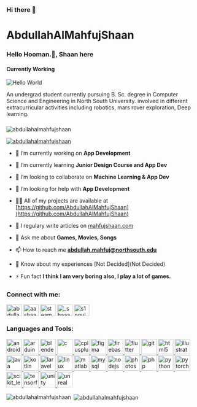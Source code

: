 ### Hi there 👋

# AbdullahAlMahfujShaan

###  Hello Hooman.👋, Shaan here
#### Currently Working
![Hello World](https://media.giphy.com/media/3PAL5bChWnak0WJ32x/giphy.gif)

An undergrad student currently pursuing B. Sc. degree in Computer Science and Engineering in North South University. involved in different extracurricular activities including robotics, mars rover exploration, Deep learning.

<h3 align="center"></h3>

<p align="left"> <img src="https://komarev.com/ghpvc/?username=abdullahalmahfujshaan&label=Profile%20views&color=0e75b6&style=flat" alt="abdullahalmahfujshaan" /> </p>

<p align="left"> <a href="https://github.com/ryo-ma/github-profile-trophy"><img src="https://github-profile-trophy.vercel.app/?username=abdullahalmahfujshaan" alt="abdullahalmahfujshaan" /></a> </p>

- 🔭 I’m currently working on **App Development**

- 🌱 I’m currently learning **Junior Design Course and App Dev**

- 👯 I’m looking to collaborate on **Machine Learning & App Dev**

- 🤝 I’m looking for help with **App Development**

- 👨‍💻 All of my projects are available at [https://github.com/AbdullahAlMahfujShaan](https://github.com/AbdullahAlMahfujShaan)

- 📝 I regulary write articles on [mahfujshaan.com](mahfujshaan.com)

- 💬 Ask me about **Games, Movies, Songs**

- 📫 How to reach me **abdullah.mahfuj@northsouth.edu**

- 📄 Know about my experiences [Not Decided](Not Decided)

- ⚡ Fun fact **I think I am very boring also, I play a lot of games.**

<h3 align="left">Connect with me:</h3>
<p align="left">
<a href="https://linkedin.com/in/abdullah-al-mahfuj-shaan-24456a14b" target="blank"><img align="center" src="https://cdn.jsdelivr.net/npm/simple-icons@3.0.1/icons/linkedin.svg" alt="abdullah-al-mahfuj-shaan-24456a14b" height="30" width="40" /></a>
<a href="https://kaggle.com/aashaan" target="blank"><img align="center" src="https://cdn.jsdelivr.net/npm/simple-icons@3.0.1/icons/kaggle.svg" alt="aashaan" height="30" width="40" /></a>
<a href="https://fb.com/steamname.s1ngular1ty" target="blank"><img align="center" src="https://cdn.jsdelivr.net/npm/simple-icons@3.0.1/icons/facebook.svg" alt="steamname.s1ngular1ty" height="30" width="40" /></a>
<a href="https://instagram.com/_shaaaaaaaan" target="blank"><img align="center" src="https://cdn.jsdelivr.net/npm/simple-icons@3.0.1/icons/instagram.svg" alt="_shaaaaaaaan" height="30" width="40" /></a>
<a href="https://www.leetcode.com/s1ngular1ty" target="blank"><img align="center" src="https://cdn.jsdelivr.net/npm/simple-icons@3.0.1/icons/leetcode.svg" alt="s1ngular1ty" height="30" width="40" /></a>
</p>

<h3 align="left">Languages and Tools:</h3>
<p align="left"> <a href="https://developer.android.com" target="_blank"> <img src="https://devicons.github.io/devicon/devicon.git/icons/android/android-original-wordmark.svg" alt="android" width="40" height="40"/> </a> <a href="https://www.arduino.cc/" target="_blank"> <img src="https://cdn.worldvectorlogo.com/logos/arduino-1.svg" alt="arduino" width="40" height="40"/> </a> <a href="https://www.blender.org/" target="_blank"> <img src="https://download.blender.org/branding/community/blender_community_badge_white.svg" alt="blender" width="40" height="40"/> </a> <a href="https://www.cprogramming.com/" target="_blank"> <img src="https://devicons.github.io/devicon/devicon.git/icons/c/c-original.svg" alt="c" width="40" height="40"/> </a> <a href="https://www.w3schools.com/cpp/" target="_blank"> <img src="https://devicons.github.io/devicon/devicon.git/icons/cplusplus/cplusplus-original.svg" alt="cplusplus" width="40" height="40"/> </a> <a href="https://www.figma.com/" target="_blank"> <img src="https://www.vectorlogo.zone/logos/figma/figma-icon.svg" alt="figma" width="40" height="40"/> </a> <a href="https://firebase.google.com/" target="_blank"> <img src="https://www.vectorlogo.zone/logos/firebase/firebase-icon.svg" alt="firebase" width="40" height="40"/> </a> <a href="https://flutter.dev" target="_blank"> <img src="https://www.vectorlogo.zone/logos/flutterio/flutterio-icon.svg" alt="flutter" width="40" height="40"/> </a> <a href="https://git-scm.com/" target="_blank"> <img src="https://www.vectorlogo.zone/logos/git-scm/git-scm-icon.svg" alt="git" width="40" height="40"/> </a> <a href="https://www.w3.org/html/" target="_blank"> <img src="https://devicons.github.io/devicon/devicon.git/icons/html5/html5-original-wordmark.svg" alt="html5" width="40" height="40"/> </a> <a href="https://www.adobe.com/in/products/illustrator.html" target="_blank"> <img src="https://www.vectorlogo.zone/logos/adobe_illustrator/adobe_illustrator-icon.svg" alt="illustrator" width="40" height="40"/> </a> <a href="https://www.java.com" target="_blank"> <img src="https://devicons.github.io/devicon/devicon.git/icons/java/java-original-wordmark.svg" alt="java" width="40" height="40"/> </a> <a href="https://kotlinlang.org" target="_blank"> <img src="https://www.vectorlogo.zone/logos/kotlinlang/kotlinlang-icon.svg" alt="kotlin" width="40" height="40"/> </a> <a href="https://laravel.com/" target="_blank"> <img src="https://devicons.github.io/devicon/devicon.git/icons/laravel/laravel-plain-wordmark.svg" alt="laravel" width="40" height="40"/> </a> <a href="https://www.linux.org/" target="_blank"> <img src="https://devicons.github.io/devicon/devicon.git/icons/linux/linux-original.svg" alt="linux" width="40" height="40"/> </a> <a href="https://www.mathworks.com/" target="_blank"> <img src="https://raw.githubusercontent.com/simple-icons/simple-icons/master/icons/mathworks.svg" alt="matlab" width="40" height="40"/> </a> <a href="https://www.mysql.com/" target="_blank"> <img src="https://devicons.github.io/devicon/devicon.git/icons/mysql/mysql-original-wordmark.svg" alt="mysql" width="40" height="40"/> </a> <a href="https://nodejs.org" target="_blank"> <img src="https://devicons.github.io/devicon/devicon.git/icons/nodejs/nodejs-original-wordmark.svg" alt="nodejs" width="40" height="40"/> </a> <a href="https://www.photoshop.com/en" target="_blank"> <img src="https://devicons.github.io/devicon/devicon.git/icons/photoshop/photoshop-plain.svg" alt="photoshop" width="40" height="40"/> </a> <a href="https://www.php.net" target="_blank"> <img src="https://devicons.github.io/devicon/devicon.git/icons/php/php-original.svg" alt="php" width="40" height="40"/> </a> <a href="https://www.python.org" target="_blank"> <img src="https://devicons.github.io/devicon/devicon.git/icons/python/python-original.svg" alt="python" width="40" height="40"/> </a> <a href="https://pytorch.org/" target="_blank"> <img src="https://www.vectorlogo.zone/logos/pytorch/pytorch-icon.svg" alt="pytorch" width="40" height="40"/> </a> <a href="https://scikit-learn.org/" target="_blank"> <img src="https://upload.wikimedia.org/wikipedia/commons/0/05/Scikit_learn_logo_small.svg" alt="scikit_learn" width="40" height="40"/> </a> <a href="https://www.tensorflow.org" target="_blank"> <img src="https://www.vectorlogo.zone/logos/tensorflow/tensorflow-icon.svg" alt="tensorflow" width="40" height="40"/> </a> <a href="https://unity.com/" target="_blank"> <img src="https://www.vectorlogo.zone/logos/unity3d/unity3d-icon.svg" alt="unity" width="40" height="40"/> </a> <a href="https://unrealengine.com/" target="_blank"> <img src="https://raw.githubusercontent.com/kenangundogan/fontisto/036b7eca71aab1bef8e6a0518f7329f13ed62f6b/icons/svg/brand/unreal-engine.svg" alt="unreal" width="40" height="40"/> </a> </p>

<p><img align="left" src="https://github-readme-stats.vercel.app/api/top-langs?username=abdullahalmahfujshaan&show_icons=true&locale=en&layout=compact" alt="abdullahalmahfujshaan" /></p>

<p>&nbsp;<img align="center" src="https://github-readme-stats.vercel.app/api?username=abdullahalmahfujshaan&show_icons=true&locale=en" alt="abdullahalmahfujshaan" /></p>



